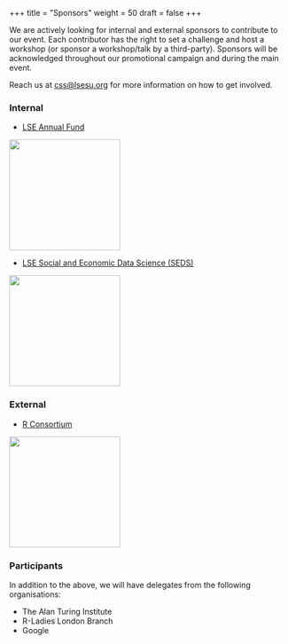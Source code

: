 +++
title = "Sponsors"
weight = 50
draft = false
+++

We are actively looking for internal and external sponsors to contribute to our event. Each contributor has the right to set a challenge and host a workshop (or sponsor a workshop/talk by a third-party). Sponsors will be acknowledged throughout our promotional campaign and during the main event.

Reach us at [css@lsesu.org](mailto:css@lsesu.org?subject=Sponsorship) for more information on how to get involved.

### Internal

* [LSE Annual Fund](http://www.lse.ac.uk/supporting-lse/give-to-lse/annual-fund)

<img src="images/af.jpg" width="200">

* [LSE Social and Economic Data Science (SEDS)](http://www.lse.ac.uk/seds/)

<img src="images/seds.jpg" width="200">

### External

* [R Consortium](https://www.r-consortium.org/)

<img src="images/consortium.jpg" width="200">

### Participants

In addition to the above, we will have delegates from the following organisations:

* The Alan Turing Institute
* R-Ladies London Branch
* Google